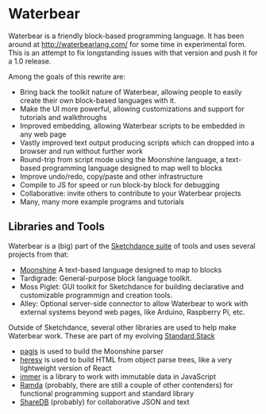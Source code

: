 # Waterbear

Waterbear is a friendly block-based programming language. It has been around at http://waterbearlang.com/ for some time in experimental form. This is an attempt to fix longstanding issues with that version and push it for a 1.0 release.

Among the goals of this rewrite are:

* Bring back the toolkit nature of Waterbear, allowing people to easily create their own block-based languages with it.
* Make the UI more powerful, allowing customizations and support for tutorials and walkthroughs
* Improved embedding, allowing Waterbear scripts to be embedded in any web page
* Vastly improved text output producing scripts which can dropped into a browser and run without further work
* Round-trip from script mode using the Moonshine language, a text-based programming language designed to map well to blocks
* Improve undo/redo, copy/paste and other infrastructure
* Compile to JS for speed or run block-by block for debugging
* Collaborative: invite others to contribute to your Waterbear projects
* Many, many more example programs and tutorials

## Libraries and Tools

Waterbear is a (big) part of the [Sketchdance suite](https://hackmd.io/@dethe/rJHyDz3eS) of tools and uses several projects from that:

* [Moonshine](https://hackmd.io/MPFE8cvQQOeP1bFb54FqCg) A text-based language designed to map to blocks
* Tardigrade: General-purpose block language toolkit.
* Moss Piglet: GUI toolkit for Sketchdance for building declarative and customizable programmign and creation tools.
* Alley: Optional server-side connector to allow Waterbear to work with external systems beyond web pages, like Arduino, Raspberry Pi, etc.

Outside of Sketchdance, several other libraries are used to help make Waterbear work. These are part of my evolving [Standard Stack](https://hackmd.io/@dethe/rJHyDz3eS)

* [pagjs](https://pegjs.org/) is used to build the Moonshine parser
* [heresy](https://github.com/WebReflection/heresy/) is used to build HTML from object parse trees, like a very lightweight version of React
* [immer](https://medium.com/hackernoon/introducing-immer-immutability-the-easy-way-9d73d8f71cb3) is a library to work with immutable data in JavaScript
* [Ramda](https://ramdajs.com/) (probably, there are still a couple of other contenders) for functional programming support and standard library
* [ShareDB](https://github.com/share/sharedb) (probably) for collaborative JSON and text
